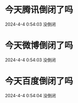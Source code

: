 # 今天腾讯倒闭了吗

2024-4-4 0:54:03 没倒闭

# 今天微博倒闭了吗

2024-4-4 0:54:03 没倒闭

# 今天百度倒闭了吗

2024-4-4 0:54:04 没倒闭

